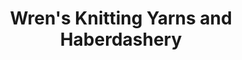 ---
title: "Wren's Knitting Yarns and Haberdashery"
url: /derby/wrens-knitting-yarns-and-haberdashery/
shop: Allgemein
---